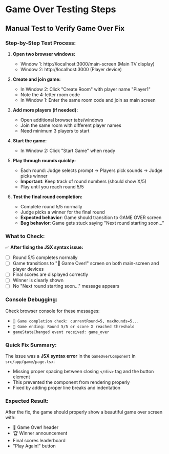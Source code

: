 # Game Over Testing Steps

## Manual Test to Verify Game Over Fix

### Step-by-Step Test Process:

1. **Open two browser windows:**
   - Window 1: http://localhost:3000/main-screen (Main TV display)
   - Window 2: http://localhost:3000 (Player device)

2. **Create and join game:**
   - In Window 2: Click "Create Room" with player name "Player1"
   - Note the 4-letter room code
   - In Window 1: Enter the same room code and join as main screen

3. **Add more players (if needed):**
   - Open additional browser tabs/windows
   - Join the same room with different player names
   - Need minimum 3 players to start

4. **Start the game:**
   - In Window 2: Click "Start Game" when ready

5. **Play through rounds quickly:**
   - Each round: Judge selects prompt → Players pick sounds → Judge picks winner
   - **Important**: Keep track of round numbers (should show X/5)
   - Play until you reach round 5/5

6. **Test the final round completion:**
   - Complete round 5/5 normally
   - Judge picks a winner for the final round
   - **Expected behavior**: Game should transition to GAME OVER screen
   - **Bug behavior**: Game gets stuck saying "Next round starting soon..."

### What to Check:

✅ **After fixing the JSX syntax issue:**
- [ ] Round 5/5 completes normally
- [ ] Game transitions to "🎊 Game Over!" screen on both main-screen and player devices
- [ ] Final scores are displayed correctly
- [ ] Winner is clearly shown
- [ ] No "Next round starting soon..." message appears

### Console Debugging:

Check browser console for these messages:
- `🏁 Game completion check: currentRound=5, maxRounds=5...`
- `🎉 Game ending: Round 5/5 or score X reached threshold`
- `gameStateChanged event received: game_over`

### Quick Fix Summary:

The issue was a **JSX syntax error** in the `GameOverComponent` in `src/app/game/page.tsx`:
- Missing proper spacing between closing `</div>` tag and the button element
- This prevented the component from rendering properly
- Fixed by adding proper line breaks and indentation

### Expected Result:

After the fix, the game should properly show a beautiful game over screen with:
- 🎊 Game Over! header
- 🏆 Winner announcement  
- Final scores leaderboard
- "Play Again!" button
